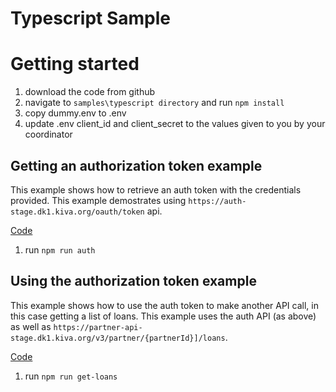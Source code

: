 # Typescript Sample


# Getting started
1. download the code from github
2. navigate to `samples\typescript directory` and run `npm install`
3. copy dummy.env to .env
4. update .env client_id and client_secret to the values given to you by your coordinator

## Getting an authorization token example
This example shows how to retrieve an auth token with the credentials provided.  This example 
demostrates using `https://auth-stage.dk1.kiva.org/oauth/token` api.  
  
[Code](./src/demo/auth.ts)   
1. run `npm run auth`

## Using the authorization token example
This example shows how to use the auth token to make another API call, in this case getting a list of loans. This example 
uses the auth API (as above) as well as `https://partner-api-stage.dk1.kiva.org/v3/partner/{partnerId}]/loans`.  
  
[Code](./src/demo/get.loans.ts)    
1. run `npm run get-loans`
